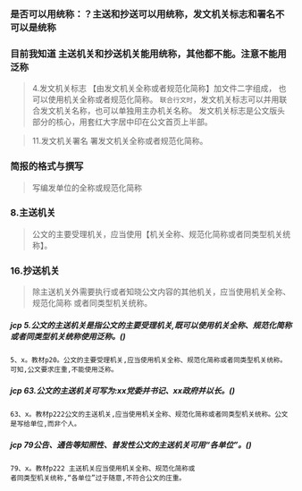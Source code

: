 ### 是否可以用统称：？主送和抄送可以用统称，发文机关标志和署名不可以是统称
### 目前我知道 主送机关和抄送机关能用统称，其他都不能。注意不能用泛称
>   4.发文机关标志
    【由发文机关全称或者规范化简称】加文件二字组成，
    也可以使用机关全称或者规范化简称。
    `联合行文时`，发文机关标志可以并用联合发文机关名称，也可以单独用主办机关名称。
    发文机关标志是公文版头部分的核心，用套红大字居中印在公文首页上半部。
        
>   11.发文机关署名
    署发文机关全称或者规范化简称。

### 简报的格式与撰写
>   写编发单位的全称或规范化简称

### 8.主送机关
>   公文的主要受理机关，应当使用【机关全称、规范化简称或者同类型机关统称】。
    
### 16.抄送机关
>   除主送机关外需要执行或者知晓公文内容的其他机关，应当使用机关全称、规范化简称
    或者同类型机关统称。

##### jcp 5.公文的主送机关是指公文的主要受理机关,既可以使用机关全称、规范化简称或者同类型机关统称使用泛称。()
    5、x。教材p20。公文的主要受理机关,应当使用机关全称、规范化简称或者同类型机关统称。可知,公文要求庄重,不能使用泛称。

##### jcp 63.公文的主送机关可写为:xx党委并书记、xx政府并以长。()
    63、x。教材p222公文的主送机关,应当使用机关全称、规范化简称或者同类型机关统称。公文是写给单位,而非个人。

##### jcp 79公告、通告等知照性、普发性公文的主送机关可用“各单位”。()  
    79、x。教材p222 主送机关应当使用机关全称、规范化简称或
    者同类型机关统称,“各单位”过于随意,不符合公文的庄重。





















    